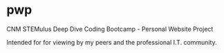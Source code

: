 # pwp
CNM STEMulus Deep Dive Coding Bootcamp - Personal Website Project

Intended for for viewing by my peers and the professional I.T. community.